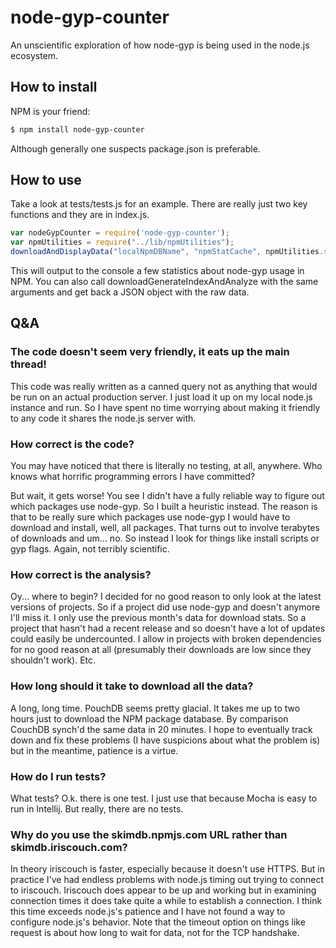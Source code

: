 node-gyp-counter
================

An unscientific exploration of how node-gyp is being used in the node.js ecosystem.

## How to install

NPM is your friend:

```bash
$ npm install node-gyp-counter
```

Although generally one suspects package.json is preferable.

## How to use
Take a look at tests/tests.js for an example. There are really just two key functions and they are in index.js.

```javascript
var nodeGypCounter = require('node-gyp-counter');
var npmUtilities = require("../lib/npmUtilities");
downloadAndDisplayData("localNpmDBName", "npmStatCache", npmUtilities.skimDbUrl));
```

This will output to the console a few statistics about node-gyp usage in NPM. You can also call
downloadGenerateIndexAndAnalyze with the same arguments and get back a JSON object with the raw data.

## Q&A
### The code doesn't seem very friendly, it eats up the main thread!
This code was really written as a canned query not as anything that would be run on an actual production server. I just
load it up on my local node.js instance and run. So I have spent no time worrying about making it friendly to any code
it shares the node.js server with.

### How correct is the code?
You may have noticed that there is literally no testing, at all, anywhere. Who knows what horrific
programming errors I have committed?

But wait, it gets worse! You see I didn't have a fully reliable way to figure out which packages use node-gyp. So I
built a heuristic instead. The reason is that to be really sure which packages use node-gyp I would have to download
and install, well, all packages. That turns out to involve terabytes of downloads and um... no. So instead I look for
things like install scripts or gyp flags. Again, not terribly scientific.

### How correct is the analysis?
Oy... where to begin? I decided for no good reason to only look at the latest versions of projects. So if a project did
use node-gyp and doesn't anymore I'll miss it. I only use the previous month's data for download stats. So a project
that hasn't had a recent release and so doesn't have a lot of updates could easily be undercounted. I allow in projects
with broken dependencies for no good reason at all (presumably their downloads are low since they shouldn't work). Etc.

### How long should it take to download all the data?
A long, long time. PouchDB seems pretty glacial. It takes me up to two hours just to download
the NPM package database. By comparison CouchDB synch'd the same data in 20 minutes. I hope to eventually track down
and fix these problems (I have suspicions about what the problem is) but in the meantime, patience is a virtue.

### How do I run tests?
What tests? O.k. there is one test. I just use that because Mocha is easy to run in Intellij. But really, there are
no tests.

### Why do you use the skimdb.npmjs.com URL rather than skimdb.iriscouch.com?
In theory iriscouch is faster, especially because it doesn't use HTTPS. But in practice I've had endless problems with
node.js timing out trying to connect to iriscouch. Iriscouch does appear to be up and working but in examining
connection times it does take quite a while to establish a connection. I think this time exceeds node.js's patience
and I have not found a way to configure node.js's behavior. Note that the timeout option on things like request is
about how long to wait for data, not for the TCP handshake.